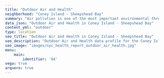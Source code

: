 ```yaml
---
title: "Outdoor Air and Health"
neighborhood: "Coney Island - Sheepshead Bay"
summary: "Air pollution is one of the most important environmental threats to urban populations and while all people are exposed, pollutant emissions, levels of exposure, and population vulnerability vary across neighborhoods. Exposures to common air pollutants have been linked to respiratory and cardiovascular diseases, cancers, and premature deaths."
data_json: "Outdoor Air and Health in Coney Island - Sheepshead Bay"
content_yml: "outdoor"
type: location
seo_title: "Outdoor Air and Health in Coney Island - Sheepshead Bay"
seo_description: "Outdoor Air and Health data profile for the Coney Island - Sheepshead Bay neighborhood of NYC."
seo_image: "images/nyc_health_report_outdoor_air_health.jpg"
menu:
    main:
        identifier: '04'
vega: true
arquero: true
---
```

